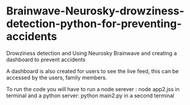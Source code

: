 # Brainwave-Neurosky-drowziness-detection-python-for-preventing-accidents
Drowziness detection and Using Neurosky Brainwave and creating a dashboard to prevent accidents

A dashboard is also created for users to see the live feed, this can be accessed by the users, family members.

To run the code you will have to run a node serever : node app2.jss in terminal
and a python server: python main2.py in a second terminal
